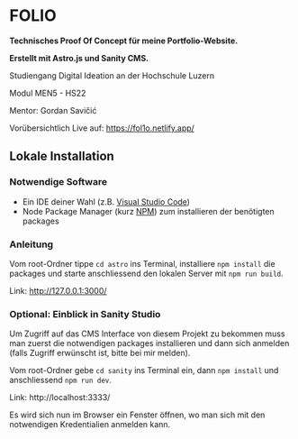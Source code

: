# FOLIO

**Technisches Proof Of Concept für meine Portfolio-Website.** 

**Erstellt mit Astro.js und Sanity CMS.**

Studiengang Digital Ideation an der Hochschule Luzern

Modul MEN5 - HS22

Mentor: Gordan Savičić

Vorübersichtlich Live auf: https://fol1o.netlify.app/

## Lokale Installation
### Notwendige Software

- Ein IDE deiner Wahl (z.B. [Visual Studio Code](https://code.visualstudio.com/Download))
- Node Package Manager (kurz [NPM](https://nodejs.org/en/download/)) zum installieren der benötigten packages

### Anleitung

Vom root-Ordner tippe `cd astro` ins Terminal, installiere `npm install` die packages und starte anschliessend den lokalen Server mit `npm run build`.

Link: http://127.0.0.1:3000/

### Optional: Einblick in Sanity Studio

Um Zugriff auf das CMS Interface von diesem Projekt zu bekommen muss man zuerst die notwendigen packages installieren und dann sich anmelden (falls Zugriff erwünscht ist, bitte bei mir melden).

Vom root-Ordner gebe `cd sanity` ins Terminal ein, dann `npm install` und anschliessend `npm run dev`.

Link: http://localhost:3333/

Es wird sich nun im Browser ein Fenster öffnen, wo man sich mit den notwendigen Kredentialien anmelden kann.
